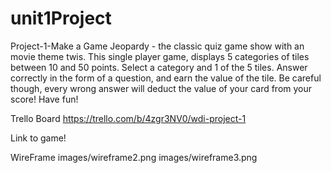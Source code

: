 # unit1Project
 Project-1-Make a Game
 Jeopardy - the classic quiz game show with an movie theme twis. This single player game, displays 5 categories of tiles between 10 and 50 points. Select a category and 1 of the 5 tiles. Answer correctly in the form of a question, and earn the value of the tile. Be careful though, every wrong answer will deduct the value of your card from your score! Have fun!

Trello Board
https://trello.com/b/4zgr3NV0/wdi-project-1

Link to game!


WireFrame
images/wireframe2.png
images/wireframe3.png




